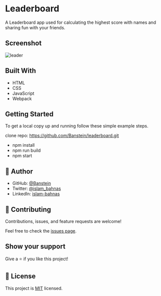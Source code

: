 # Leaderboard

A Leaderboard app used for calculating the highest score with names and sharing fun with your friends.

## Screenshot
![leader](https://user-images.githubusercontent.com/35707975/156464705-2bc4e486-fc9a-476a-8e0b-e16151f7736e.png)

## Built With

- HTML
- CSS
- JavaScript
- Webpack

## Getting Started

To get a local copy up and running follow these simple example steps.

clone repo: https://github.com/Banstein/leaderboard.git
- npm install
- npm run build
- npm start

## 👤 **Author**

- GitHub: [@Banstein](https://github.com/Banstein)
- Twitter: [@islam_bahnas](https://twitter.com/islam_bahnas)
- LinkedIn: [islam-bahnas](www.linkedin.com/in/islam-bahnas)

## 🤝 Contributing

Contributions, issues, and feature requests are welcome!

Feel free to check the [issues page](../../issues/).

## Show your support

Give a ⭐️ if you like this project!

## 📝 License

This project is [MIT](./LICENSE) licensed.
